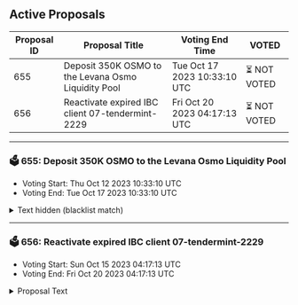 ## Active Proposals

| Proposal ID | Proposal Title | Voting End Time | VOTED |
|-------------|----------------|-----------------|-------|
| 655 | Deposit 350K OSMO to the Levana Osmo Liquidity Pool | Tue Oct 17 2023 10:33:10 UTC | ⏳ NOT VOTED |
| 656 | Reactivate expired IBC client 07-tendermint-2229 | Fri Oct 20 2023 04:17:13 UTC | ⏳ NOT VOTED |

---

### 🗳 655: Deposit 350K OSMO to the Levana Osmo Liquidity Pool
- Voting Start: Thu Oct 12 2023 10:33:10 UTC
- Voting End: Tue Oct 17 2023 10:33:10 UTC

<details>
<summary>Text hidden (blacklist match)</summary>
 
</details>

---

### 🗳 656: Reactivate expired IBC client 07-tendermint-2229
- Voting Start: Sun Oct 15 2023 04:17:13 UTC
- Voting End: Fri Oct 20 2023 04:17:13 UTC

<details>
<summary>Proposal Text</summary>
 
Due to a relayer issue that resulted in the subject client exceeding the trusting period, the IBC client 07-tendermint-2229 used by channel-382 for OSMO transfers from Osmosis to Unification via IBC is currently in an expired state. If accepted, this proposal will reactivate the expired IBC client 07-tendermint-2229, using data from client 07-tendermint-2999. This is required to re-enable IBC transfers to Osmosis on channel-382
</details>
